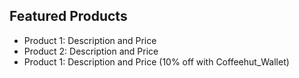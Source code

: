 ## Featured Products
- Product 1: Description and Price
- Product 2: Description and Price
- Product 1: Description and Price (10% off with Coffeehut_Wallet)
